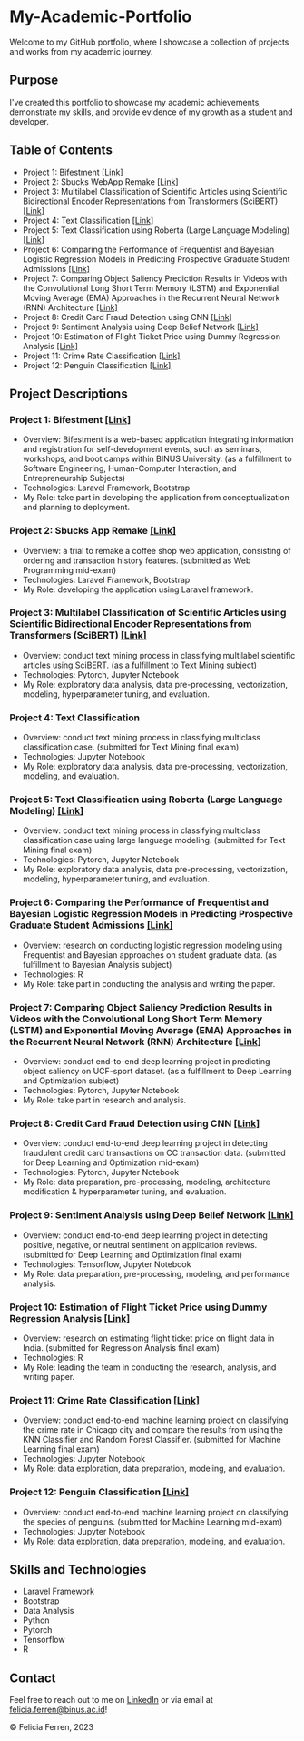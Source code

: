 # My-Academic-Portfolio
Welcome to my GitHub portfolio, where I showcase a collection of projects and works from my academic journey.

## Purpose
I've created this portfolio to showcase my academic achievements, demonstrate my skills, and provide evidence of my growth as a student and developer.

## Table of Contents
- Project 1: Bifestment [[Link]](https://github.com/ferren11/BiFestment-project)
- Project 2: Sbucks WebApp Remake [[Link]](https://github.com/ferren11/Sbucks-WebApp-Remake/tree/master)
- Project 3: Multilabel Classification of Scientific Articles using Scientific Bidirectional Encoder Representations from Transformers (SciBERT) [[Link]](https://github.com/ferren11/My-Academic-Portfolio/tree/main/Text%20Mining/Group%203%20-%20Text%20Mining%20Final%20Project)
- Project 4: Text Classification [[Link]](https://github.com/ferren11/My-Academic-Portfolio/blob/main/Text%20Mining/text%20classification/case1_2440013071.ipynb)
- Project 5: Text Classification using Roberta (Large Language Modeling) [[Link]](https://github.com/ferren11/My-Academic-Portfolio/blob/main/Text%20Mining/text%20classification%20using%20RoBERTa/case2_2440013071.ipynb)
- Project 6: Comparing the Performance of Frequentist and Bayesian Logistic Regression Models in Predicting Prospective Graduate Student Admissions [[Link]](https://github.com/ferren11/My-Academic-Portfolio/tree/main/Bayesian%20Analysis)
- Project 7: Comparing Object Saliency Prediction Results in Videos with the Convolutional Long Short Term Memory (LSTM) and Exponential Moving Average (EMA) Approaches in the Recurrent Neural Network (RNN) Architecture [[Link]](https://github.com/ferren11/My-Academic-Portfolio/tree/main/Deep%20Learning%20and%20Optimization/RNN%20-%20Object%20Saliency)
- Project 8: Credit Card Fraud Detection using CNN [[Link]](https://github.com/ferren11/My-Academic-Portfolio/blob/main/Deep%20Learning%20and%20Optimization/Fraud%20Detection.ipynb)
- Project 9: Sentiment Analysis using Deep Belief Network [[Link]](https://github.com/ferren11/My-Academic-Portfolio/blob/main/Deep%20Learning%20and%20Optimization/Sentiment%20Analysis/Sentiment%20Analysis.ipynb)
- Project 10: Estimation of Flight Ticket Price using Dummy Regression Analysis [[Link]](https://github.com/ferren11/My-Academic-Portfolio/tree/main/Regression%20Analysis)
- Project 11: Crime Rate Classification [[Link]](https://github.com/ferren11/My-Academic-Portfolio/blob/main/Machine%20Learning/Crime%20Rate%20Classification/2440013071_FinalExam.ipynb)
- Project 12: Penguin Classification [[Link]](https://github.com/ferren11/My-Academic-Portfolio/blob/main/Machine%20Learning/Penguin%20Classification/2440013071_MidExam.ipynb)

## Project Descriptions
### Project 1: Bifestment [[Link]](https://github.com/ferren11/BiFestment-project)
- Overview: Bifestment is a web-based application integrating information and registration for self-development events, such as seminars, workshops, and boot camps within BINUS University. (as a fulfillment to Software Engineering, Human-Computer Interaction, and Entrepreneurship Subjects)
- Technologies: Laravel Framework, Bootstrap
- My Role: take part in developing the application from conceptualization and planning to deployment. 

### Project 2: Sbucks App Remake [[Link]](https://github.com/ferren11/Sbucks-WebApp-Remake/tree/master)
- Overview: a trial to remake a coffee shop web application, consisting of ordering and transaction history features. (submitted as Web Programming mid-exam)
- Technologies: Laravel Framework, Bootstrap
- My Role: developing the application using Laravel framework. 

### Project 3: Multilabel Classification of Scientific Articles using Scientific Bidirectional Encoder Representations from Transformers (SciBERT) [[Link]](https://github.com/ferren11/My-Academic-Portfolio/tree/main/Text%20Mining/Group%203%20-%20Text%20Mining%20Final%20Project)
- Overview: conduct text mining process in classifying multilabel scientific articles using SciBERT. (as a fulfillment to Text Mining subject)
- Technologies: Pytorch, Jupyter Notebook
- My Role: exploratory data analysis, data pre-processing, vectorization, modeling, hyperparameter tuning, and evaluation.

### Project 4: Text Classification
- Overview: conduct text mining process in classifying multiclass classification case. (submitted for Text Mining final exam)
- Technologies: Jupyter Notebook
- My Role: exploratory data analysis, data pre-processing, vectorization, modeling, and evaluation.

### Project 5: Text Classification using Roberta (Large Language Modeling) [[Link]](https://github.com/ferren11/My-Academic-Portfolio/blob/main/Text%20Mining/text%20classification%20using%20RoBERTa/case2_2440013071.ipynb)
- Overview: conduct text mining process in classifying multiclass classification case using large language modeling. (submitted for Text Mining final exam)
- Technologies: Pytorch, Jupyter Notebook
- My Role: exploratory data analysis, data pre-processing, vectorization, modeling, hyperparameter tuning, and evaluation.

### Project 6: Comparing the Performance of Frequentist and Bayesian Logistic Regression Models in Predicting Prospective Graduate Student Admissions [[Link]](https://github.com/ferren11/My-Academic-Portfolio/tree/main/Bayesian%20Analysis)
- Overview: research on conducting logistic regression modeling using Frequentist and Bayesian approaches on student graduate data. (as fulfillment to Bayesian Analysis subject)
- Technologies: R
- My Role: take part in conducting the analysis and writing the paper. 

### Project 7: Comparing Object Saliency Prediction Results in Videos with the Convolutional Long Short Term Memory (LSTM) and Exponential Moving Average (EMA) Approaches in the Recurrent Neural Network (RNN) Architecture [[Link]](https://github.com/ferren11/My-Academic-Portfolio/tree/main/Deep%20Learning%20and%20Optimization/RNN%20-%20Object%20Saliency)
- Overview: conduct end-to-end deep learning project in predicting object saliency on UCF-sport dataset. (as a fulfillment to Deep Learning and Optimization subject)
- Technologies: Pytorch, Jupyter Notebook
- My Role: take part in research and analysis.

### Project 8: Credit Card Fraud Detection using CNN [[Link]](https://github.com/ferren11/My-Academic-Portfolio/blob/main/Deep%20Learning%20and%20Optimization/Fraud%20Detection.ipynb)
- Overview: conduct end-to-end deep learning project in detecting fraudulent credit card transactions on CC transaction data. (submitted for Deep Learning and Optimization mid-exam)
- Technologies: Pytorch, Jupyter Notebook
- My Role: data preparation, pre-processing, modeling, architecture modification & hyperparameter tuning, and evaluation. 

### Project 9: Sentiment Analysis using Deep Belief Network [[Link]](https://github.com/ferren11/My-Academic-Portfolio/blob/main/Deep%20Learning%20and%20Optimization/Sentiment%20Analysis/Sentiment%20Analysis.ipynb)
- Overview: conduct end-to-end deep learning project in detecting positive, negative, or neutral sentiment on application reviews. (submitted for Deep Learning and Optimization final exam)
- Technologies: Tensorflow, Jupyter Notebook
- My Role: data preparation, pre-processing, modeling, and performance analysis.

### Project 10: Estimation of Flight Ticket Price using Dummy Regression Analysis [[Link]](https://github.com/ferren11/My-Academic-Portfolio/tree/main/Regression%20Analysis)
- Overview: research on estimating flight ticket price on flight data in India. (submitted for Regression Analysis final exam)
- Technologies: R
- My Role: leading the team in conducting the research, analysis, and writing paper.

### Project 11: Crime Rate Classification [[Link]](https://github.com/ferren11/My-Academic-Portfolio/blob/main/Machine%20Learning/Crime%20Rate%20Classification/2440013071_FinalExam.ipynb)
- Overview: conduct end-to-end machine learning project on classifying the crime rate in Chicago city and compare the results from using the KNN Classifier and Random Forest Classifier. (submitted for Machine Learning final exam)
- Technologies: Jupyter Notebook
- My Role: data exploration, data preparation, modeling, and evaluation.

### Project 12: Penguin Classification [[Link]](https://github.com/ferren11/My-Academic-Portfolio/blob/main/Machine%20Learning/Penguin%20Classification/2440013071_MidExam.ipynb)
- Overview: conduct end-to-end machine learning project on classifying the species of penguins. (submitted for Machine Learning mid-exam)
- Technologies: Jupyter Notebook
- My Role: data exploration, data preparation, modeling, and evaluation.

## Skills and Technologies
- Laravel Framework
- Bootstrap
- Data Analysis
- Python
- Pytorch
- Tensorflow
- R

## Contact
Feel free to reach out to me on [LinkedIn](https://linkedin.com/in/feliciaferren) or via email at felicia.ferren@binus.ac.id!


&copy; Felicia Ferren, 2023
